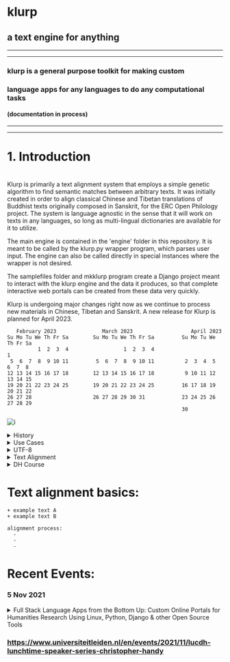 # klurp

## a text engine for anything

***

***

### klurp is a general purpose toolkit for making custom
### language apps for any languages to do any computational tasks
#### (documentation in process)

***

***

#
# 1. Introduction
#

Klurp is primarily a text alignment system that employs a simple genetic algorithm to find semantic matches between arbitrary texts. It was initially created in order to align classical Chinese and Tibetan translations of Buddhist texts originally composed in Sanskrit, for the ERC Open Philology project. The system is language agnostic in the sense that it will work on texts in any languages, so long as multi-lingual dictionaries are available for it to utilize.

The main engine is contained in the 'engine' folder in this repository. It is meant to be called by the klurp.py wrapper program, which parses user input. The engine can also be called directly in special instances where the wrapper is not desired.

The samplefiles folder and mkklurp program create a Django project meant to interact with the klurp engine and the data it produces, so that complete interactive web portals can be created from these data very quickly.

Klurp is undergoing major changes right now as we continue to process new materials in Chinese, Tibetan and Sanskrit.
A new release for Klurp is planned for April 2023.

``    February 2023               March 2023                   April 2023         ``  
`` Su Mo Tu We Th Fr Sa        Su Mo Tu We Th Fr Sa         Su Mo Tu We Th Fr Sa  ``      
``           1  2  3  4                  1  2  3  4                            1  ``  
``  5  6  7  8  9 10 11         5  6  7  8  9 10 11          2  3  4  5  6  7  8  ``  
`` 12 13 14 15 16 17 18        12 13 14 15 16 17 18          9 10 11 12 13 14 15  ``  
`` 19 20 21 22 23 24 25        19 20 21 22 23 24 25         16 17 18 19 20 21 22  ``  
`` 26 27 28                    26 27 28 29 30 31            23 24 25 26 27 28 29  ``    
``                                                          30                    ``  
                                                        
![i](https://openphilology.eu/media/pages/news/524279882-1558970201/newsdatech2019.05.png)


<details><summary>History</summary>

Klurp began as the successor to my simple n-grams extraction program, ![aks](https://github.com/handyc/aks).
That program was lacking a user interface as well as other features that
became desirable as I continued to explore patterns in texts.

</details>

<details><summary>Use Cases</summary>

Klurp was initially created with a specific need for locating and
interacting with text patterns in Sanskrit, Tibetan and Chinese
Buddhist texts.

</details>

<details><summary>UTF-8</summary>

Klurp uses UTF-8 by default in order to avoid common problems with non-roman character sets.
Klurp has been tested on Tibetan and Chinese character sets primarily and is in the process of
adding tests for many other character sets.

</details>

<details>
<summary>Text Alignment</summary>

+ Sample alignment from [Gaṅgottaraparipṛcchā](https://www2.hf.uio.no/polyglotta/index.php?page=fulltext&vid=1179&view=fulltext):
    +  ``’di skad bdag gis thos pa dus gcig na | bcom ldan ’das mnyan yod na rgyal bu rgyal byed kyi tshal mgon med zas sbyin gyi kun dga' ra ba na bzhugs te |``  
    + ``如是我聞。一時佛在舍衛國祇樹給孤獨園。``  

+ Sample alignment [vinaya](https://sites.google.com/site/sikkhamana/overview)
+ Sample alignment [sutta](https://suttacentral.net/mn12)
+ Sample alignment sutra
+ Sample alignment abhidharma
  
</details>

<details><summary>DH Course</summary>

course week by week
+ Week 1
    + https://dhtools.org
    + ssh
+ Week 2
    + bash
+ Week 3
    + example 1
    + example 2
+ Week 4
    + example 1
    + example 2
+ Week 5
    + example 1
    + example 2
+ Week 6
    + example 1
    + example 2
+ Week 7
    + example 1
    + example 2
+ Week 8
    + example 1
    + example 2
+ Week 9
    + example 1
    + example 2
+ Week 10
    + example 1
    + example 2
+ Week 11
    + example 1
    + example 2
+ Week 12
    + example 1
    + example 2
+ Week 13
    + example 1
    + example 2


</details>

# Text alignment basics:
    + example text A
    + example text B
    
    alignment process:
      -
      -
      -
      
    


# Recent Events:
### 5 Nov 2021
<details><summary>Full Stack Language Apps from the Bottom Up: Custom Online Portals for Humanities Research Using Linux, Python, Django & other Open Source Tools
</summary>

![LUCDH](https://openphilology.eu/media/pages/partners/1327078252-1625255917/lucdhweb.png)
Join us for the LUCDH lunchtime talk presented by Dr. Christopher Handy  on Wednesday, 3 November at 12:00 – 13:00.

Location: on-campus in the Digital Lab P.J. Veth 1.07 or online via Kaltura Live Rooms. 

Christopher Handy will provide an overview of the major components he uses in his Digital Humanities course at Leiden University, ‘Constructing Digital Language Toolkits’. Now in its fourth iteration, the course helps bridge the gap between traditional humanities language research and web technologies.

Students with no prior background in software design learn to combine general purpose computing resources to create professional quality language toolkits for their specific research needs. Past projects created for the course include online multilingual dictionaries, language tagging engines, educational games, and various other useful applications.

This system places an emphasis on practical methods for bringing existing research projects to the digital realm quickly and easily. The modular design of this stack is especially useful for creating and maintaining dynamic solutions for low resource languages, for which specialized software is often limited or unavailable within the mainstream market.

To Register: Please email: lucdh@hum.leidenuniv.nl 
We very much hope that you can join this live event in the Digital Lab in P.J. Veth 1.07.  However, we will also be live-streaming on Kaltura, so please let us know if you will be attending in person or would like Kaltura Live Room login details.

</details>


### https://www.universiteitleiden.nl/en/events/2021/11/lucdh-lunchtime-speaker-series-christopher-handy
#


